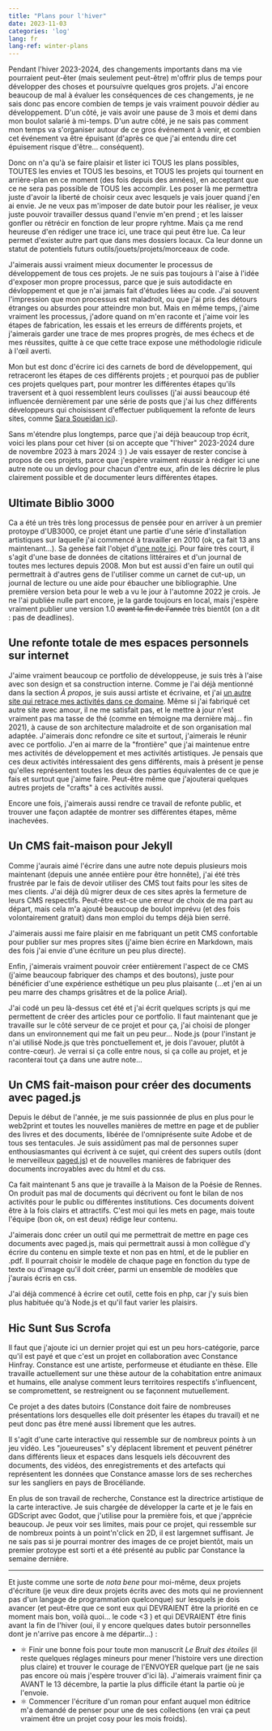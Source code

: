 ```yaml
---
title: "Plans pour l'hiver"
date: 2023-11-03
categories: 'log'
lang: fr
lang-ref: winter-plans
---
```

Pendant l'hiver 2023-2024, des changements importants dans ma vie pourraient peut-êter (mais seulement peut-être) m'offrir plus de temps pour développer des choses et poursuivre quelques gros projets. J'ai encore beaucoup de mal à évaluer les conséquences de ces changements, je ne sais donc pas encore combien de temps je vais vraiment pouvoir dédier au développement. D'un côté, je vais avoir une pause de 3 mois et demi dans mon boulot salarié à mi-temps. D'un autre côté, je ne sais pas comment mon temps va s'organiser autour de ce gros événement à venir, et combien cet événement va être épuisant (d'après ce que j'ai entendu dire cet épuisement risque d'être... conséquent).

Donc on n'a qu'à se faire plaisir et lister ici TOUS les plans possibles, TOUTES les envies et TOUS les besoins, et TOUS les projets qui tournent en arrière-plan en ce moment (des fois depuis des années), en acceptant que ce ne sera pas possible de TOUS les accomplir. Les poser là me permettra juste d'avoir la liberté de choisir ceux avec lesquels je vais jouer quand j'en ai envie. Je ne veux pas m'imposer de date butoir pour les réaliser, je veux juste pouvoir travailler dessus quand l'envie m'en prend ; et les laisser gonfler ou rétrécir en fonction de leur propre ryhtme. Mais ça me rend heureuse d'en rédiger une trace ici, une trace qui peut être lue. Ca leur permet d'exister autre part que dans mes dossiers locaux. Ca leur donne un statut de potentiels futurs outils/jouets/projets/morceaux de code.

J'aimerais aussi vraiment mieux documenter le processus de développement de tous ces projets. Je ne suis pas toujours à l'aise à l'idée d'exposer mon propre processus, parce que je suis autodidacte en dévloppement et que je n'ai jamais fait d'études liées au code. J'ai souvent l'impression que mon processus est maladroit, ou que j'ai pris des détours étranges ou absurdes pour atteindre mon but. Mais en même temps, j'aime vraiment les processus, j'adore quand on m'en raconte et j'aime voir les étapes de fabrication, les essais et les erreurs de différents projets, et j'aimerais garder une trace de mes propres progrès, de mes échecs et de mes réussites, quitte à ce que cette trace expose une méthodologie ridicule à l'œil averti. 

Mon but est donc d'écrire ici des carnets de bord de développement, qui retraceront les étapes de ces différents projets ; et pourquoi pas de publier ces projets quelques part, pour montrer les différentes étapes qu'ils traversent et à quoi ressemblent leurs coulisses (j'ai aussi beaucoup été influencée dernièrement par une série de posts que j'ai lus chez différents développeurs qui choisissent d'effectuer publiquement la refonte de leurs sites, comme [Sara Soueidan ici](https://www.sarasoueidan.com/blog/redesign/)).

Sans m'étendre plus longtemps, parce que j'ai déjà beaucoup trop écrit, voici les plans pour cet hiver (si on accepte que "l'hiver" 2023-2024 dure de novembre 2023 à mars 2024 :) ) Je vais essayer de rester concise à propos de ces projets, parce que j'espère vraiment réussir à rédiger ici une autre note ou un devlog pour chacun d'entre eux, afin de les décrire le plus clairement possible et de documenter leurs différentes étapes.

## Ultimate Biblio 3000
Ca a été un très très long processus de pensée pour en arriver à un premier protoype d'UB3000, ce projet étant une partie d'une série d'installation artistiques sur laquelle j'ai commencé à travailler en 2010 (ok, ça fait 13 ans maintenant...). Sa genèse fait l'objet d'[une note ici](/fr/log.html#projet-ultimate-biblio-3000-middot-la-gen%C3%A8se). Pour faire très court, il s'agit d'une base de données de citations littéraires et d'un journal de toutes mes lectures depuis 2008. Mon but est aussi d'en faire un outil qui permettrait à d'autres gens de l'utiliser comme un carnet de cut-up, un journal de lecture ou une aide pour ébaucher une bibliographie. Une première version beta pour le web a vu le jour à l'automne 2022 je crois. Je ne l'ai publiée nulle part encore, je la garde toujours en local, mais j'espère vraiment publier une version 1.0 <s>avant la fin de l'année</s> très bientôt (on a dit : pas de deadlines).

## Une refonte totale de mes espaces personnels sur internet
J'aime vraiment beaucoup ce portfolio de développeuse, je suis très à l'aise avec son design et sa construction interne. Comme je l'ai déjà mentionné dans la section *À propos*, je suis aussi artiste et écrivaine, et j'ai [un autre site qui retrace mes activités dans ce domaine](http://luciedesaubliaux.fr/). Même si j'ai fabriqué cet autre site avec amour, il ne me satisfait pas, et le mettre à jour n'est vraiment pas ma tasse de thé (comme en témoigne ma dernière màj... fin 2021), à cause de son architecture maladroite et de son organisation mal adaptée. J'aimerais donc refondre ce site et surtout, j'aimerais le réunir avec ce portfolio. J'en ai marre de la "frontière" que j'ai maintenue entre mes activités de développement et mes activités artistiques. Je pensais que ces deux activités intéressaient des gens différents, mais à présent je pense qu'elles représentent toutes les deux des parties équivalentes de ce que je fais et surtout que j'aime faire. Peut-être même que j'ajouterai quelques autres projets de "crafts" à ces activités aussi.

Encore une fois, j'aimerais aussi rendre ce travail de refonte public, et trouver une façon adaptée de montrer ses différentes étapes, même inachevées.

## Un CMS fait-maison pour Jekyll
Comme j'aurais aimé l'écrire dans une autre note depuis plusieurs mois maintenant (depuis une année entière pour être honnête), j'ai été très frustrée par le fais de devoir utiliser des CMS tout faits pour les sites de mes clients. J'ai déjà dû migrer deux de ces sites après la fermeture de leurs CMS respectifs. Peut-être est-ce une erreur de choix de ma part au départ, mais cela m'a ajouté beaucoup de boulot imprévu (et des fois volontairement gratuit) dans mon emploi du temps déjà bien serré. 

J'aimerais aussi me faire plaisir en me fabriquant un petit CMS confortable pour publier sur mes propres sites (j'aime bien écrire en Markdown, mais des fois j'ai envie d'une écriture un peu plus directe).

Enfin, j'aimerais vraiment pouvoir créer entièrement l'aspect de ce CMS (j'aime beaucoup fabriquer des champs et des boutons), juste pour bénéficier d'une expérience esthétique un peu plus plaisante (...et j'en ai un peu marre des champs grisâtres et de la police Arial).

J'ai codé un peu là-dessus cet été et j'ai écrit quelques scripts js qui me permettent de créer des articles pour ce portfolio. Il faut maintenant que je travaille sur le côté serveur de ce projet et pour ça, j'ai choisi de plonger dans un environnement qui me fait un peu peur... Node.js (pour l'instant je n'ai utilisé Node.js que très ponctuellement et, je dois l'avouer, plutôt à contre-cœur). Je verrai si ça colle entre nous, si ça colle au projet, et je raconterai tout ça dans une autre note...

## Un CMS fait-maison pour créer des documents avec paged.js
Depuis le début de l'année, je me suis passionnée de plus en plus pour le web2print et toutes les nouvelles manières de mettre en page et de publier des livres et des documents, libérée de l'omniprésente suite Adobe et de tous ses tentacules. Je suis assidûment pas mal de personnes super enthousiasmantes qui écrivent à ce sujet, qui créent des supers outils (dont le merveilleux [paged.js](https://pagedjs.org/)) et de nouvelles manières de fabriquer des documents incroyables avec du html et du css.

Ca fait maintenant 5 ans que je travaille à la Maison de la Poésie de Rennes. On produit pas mal de documents qui décrivent ou font le bilan de nos activités pour le public ou différentes institutions. Ces documents doivent être à la fois clairs et attractifs. C'est moi qui les mets en page, mais toute l'équipe (bon ok, on est deux) rédige leur contenu.

J'aimerais donc créer un outil qui me permettrait de mettre en page ces documents avec paged.js, mais qui permettrait aussi à mon collègue d'y écrire du contenu en simple texte et non pas en html, et de le publier en .pdf. Il pourrait choisir le modèle de chaque page en fonction du type de texte ou d'image qu'il doit créer, parmi un ensemble de modèles que j'aurais écris en css.

J'ai déjà commencé à écrire cet outil, cette fois en php, car j'y suis bien plus habituée qu'à Node.js et qu'il faut varier les plaisirs.

## Hic Sunt Sus Scrofa
Il faut que j'ajoute ici un dernier projet qui est un peu hors-catégorie, parce qu'il est payé et que c'est un projet en collaboration avec Constance Hinfray. Constance est une artiste, performeuse et étudiante en thèse. Elle travaille actuellement sur une thèse autour de la cohabitation entre animaux et humains, elle analyse comment leurs territoires respectifs s'influencent, se compromettent, se restreignent ou se façonnent mutuellement.

Ce projet a des dates butoirs (Constance doit faire de nombreuses présentations lors desquelles elle doit présenter les étapes du travail) et ne peut donc pas être mené aussi librement que les autres.

Il s'agit d'une carte interactive qui ressemble sur de nombreux points à un jeu vidéo. Les "joueureuses" s'y déplacent librement et peuvent pénétrer dans différents lieux et espaces dans lesquels iels découvrent des documents, des vidéos, des enregistrements et des artefacts qui représentent les données que Constance amasse lors de ses recherches sur les sangliers en pays de Brocéliande.

En plus de son travail de recherche, Constance est la directrice artistique de la carte interactive. Je suis chargée de développer la carte et je le fais en GDScript avec Godot, que j'utilise pour la première fois, et que j'apprécie beaucoup. Je peux voir ses limites, mais pour ce projet, qui ressemble sur de nombreux points à un point'n'click en 2D, il est largemnet suffisant. Je ne sais pas si je pourrai montrer des images de ce projet bientôt, mais un premier protoype est sorti et a été présenté au public par Constance la semaine dernière.

---
Et juste comme une sorte de *nota bene* pour moi-même, deux projets d'écriture (je veux dire deux projets écrits avec des mots qui ne proviennent pas d'un langage de programmation quelconque) sur lesquels je dois avancer (et peut-être que ce sont eux qui DEVRAIENT être la priorité en ce moment mais bon, voilà quoi... le code <3 ) et qui DEVRAIENT être finis avant la fin de l'hiver (oui, il y encore quelques dates butoir personnelles dont je n'arrive pas encore à me départir...) :

- ⚛ Finir une bonne fois pour toute mon manuscrit *Le Bruit des étoiles*  (il reste quelques réglages mineurs pour mener l'histoire vers une direction plus claire) et trouver le courage de l'ENVOYER quelque part (je ne sais pas encore où mais j'espère trouver d'ici là). J'aimerais vraiment finir ça AVANT le 13 décembre, la partie la plus difficile étant la partie où je l'envoie.
- ⚛ Commencer l'écriture d'un roman pour enfant auquel mon éditrice m'a demandé de penser pour une de ses collections (en vrai ça peut vraiment être un projet cosy pour les mois froids).
